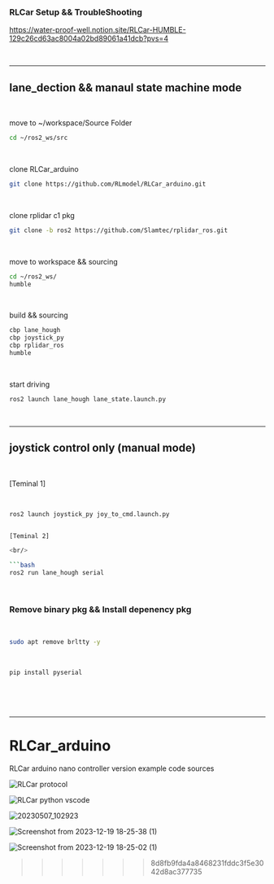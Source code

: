 ### RLCar Setup && TroubleShooting

https://water-proof-well.notion.site/RLCar-HUMBLE-129c26cd63ac8004a02bd89061a41dcb?pvs=4

<br/>

-----

## lane_dection && manaul state machine mode

<br/>


move to ~/workspace/Source Folder

```bash
cd ~/ros2_ws/src
```

<br/>

clone RLCar_arduino

```bash
git clone https://github.com/RLmodel/RLCar_arduino.git
```

<br/>

clone rplidar c1 pkg

```bash
git clone -b ros2 https://github.com/Slamtec/rplidar_ros.git
```

<br/>

move to workspace && sourcing

```bash
cd ~/ros2_ws/
humble
```

<br/>

build && sourcing

```bash
cbp lane_hough
cbp joystick_py
cbp rplidar_ros
humble
```

<br/>

start driving

```bash
ros2 launch lane_hough lane_state.launch.py
```


<br/>

---
## joystick control only (manual mode)

<br/>

[Teminal 1]

<br/>

```bash
ros2 launch joystick_py joy_to_cmd.launch.py
```

```bash

[Teminal 2]

<br/>

```bash
ros2 run lane_hough serial
```


<br/>

### Remove binary pkg && Install depenency pkg

<br/>


```bash
sudo apt remove brltty -y
```

<br/>

```bash
pip install pyserial
```

<br/>
<br/>
<br/>

-----

# RLCar_arduino
RLCar arduino nano controller version example code sources

![RLCar protocol](https://github.com/RLmodel/RLCar_examples/assets/32663016/cd48e448-543a-4fa1-9cb9-6dc534248f62)

![RLCar python vscode](https://github.com/RLmodel/RLCar_examples/assets/32663016/c4755f75-ee9e-49e3-a644-b3255497b7d9)

![20230507_102923](https://github.com/RLmodel/RLCar_examples/assets/32663016/6c58d00c-3b32-47a8-96cd-43b2b0dcf592)

![Screenshot from 2023-12-19 18-25-38 (1)](https://github.com/RLmodel/RLCar_examples/assets/32663016/9b055f1f-4d0f-4ff6-a4be-e9a91b61590b)

![Screenshot from 2023-12-19 18-25-02 (1)](https://github.com/RLmodel/RLCar_examples/assets/32663016/1596c454-72bd-4acf-ba3f-b578542d5fde)
>>>>>>> 8d8fb9fda4a8468231fddc3f5e3042d8ac377735

